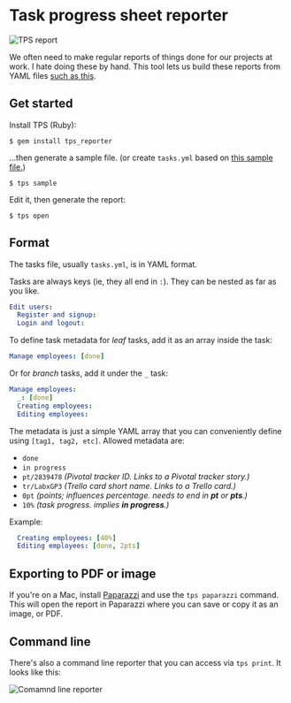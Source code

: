 # Task progress sheet reporter

![TPS report](http://i.imgur.com/AA7LNTR.png)

We often need to make regular reports of things done for our projects at work. I
hate doing these by hand. This tool lets us build these reports from YAML files
[such as this][s].

Get started
-----------

Install TPS (Ruby):

    $ gem install tps_reporter

...then generate a sample file. (or create `tasks.yml` based on [this sample
file.][s])

    $ tps sample

Edit it, then generate the report:

    $ tps open

[s]: https://github.com/rstacruz/tps_reporter/blob/master/data/sample.yml

Format
------

The tasks file, usually `tasks.yml`, is in YAML format.

Tasks are always keys (ie, they all end in `:`). They can be nested as far
as you like.

``` yaml
Edit users:
  Register and signup:
  Login and logout:
```

To define task metadata for *leaf* tasks, add it as an array inside the task:

``` yaml
Manage employees: [done]
```

Or for *branch* tasks, add it under the `_` task:

``` yaml
Manage employees:
  _: [done]
  Creating employees:
  Editing employees:
```

The metadata is just a simple YAML array that you can conveniently define using
`[tag1, tag2, etc]`.  Allowed metadata are:

 - `done`
 - `in progress`
 - `pt/2839478` *(Pivotal tracker ID. Links to a Pivotal tracker story.)*
 - `tr/LabxGP3` *(Trello card short name. Links to a Trello card.)*
 - `0pt` *(points; influences percentage. needs to end in __pt__ or __pts__.)*
 - `10%` *(task progress. implies __in progress__.)*

Example:

``` yaml
  Creating employees: [40%]
  Editing employees: [done, 2pts]
```

Exporting to PDF or image
-------------------------

If you're on a Mac, install [Paparazzi](http://derailer.org/paparazzi)
and use the `tps paparazzi` command. This will open the report in Paparazzi
where you can save or copy it as an image, or PDF.

Command line
------------

There's also a command line reporter that you can access via `tps print`. It
looks like this:

![Comamnd line reporter][cli]

[cli]: https://img.skitch.com/20120204-ccb2guerhrjmj3rht3e4ies4ur.png
